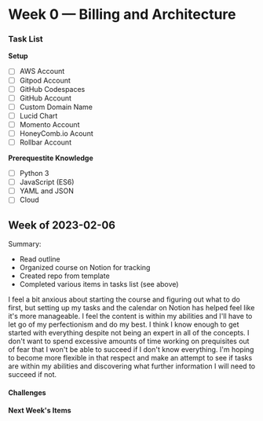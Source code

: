 # Week 0 — Billing and Architecture

### Task List
<!--Fill in Task List-->

**Setup**
- [ ] AWS Account
- [ ] Gitpod Account
- [ ] GitHub Codespaces
- [ ] GitHub Account
- [ ] Custom Domain Name
- [ ] Lucid Chart
- [ ] Momento Account
- [ ] HoneyComb.io Acount
- [ ] Rollbar Account

**Prerequestite Knowledge**
- [ ] Python 3
- [ ] JavaScript (ES6)
- [ ] YAML and JSON
- [ ] Cloud

## Week of 2023-02-06 
<!--Summary Journal Entry-->
Summary:
- Read outline
- Organized course on Notion for tracking
- Created repo from template
- Completed various items in tasks list (see above)

<!--Thoughts/Feelings so far.-->
I feel a bit anxious about starting the course and figuring out what to do first, but setting up my tasks and the calendar on Notion has helped feel like it's more manageable. I feel the content is within my abilities and I'll have to let go of my perfectionism and do my best. I think I know enough to get started with everything despite not being an expert in all of the concepts. 
I don't want to spend excessive amounts of time working on prequisites out of fear that I won't be able to succeed if I don't know everything. I'm hoping to become more flexible in that respect and make an attempt to see if tasks are within my abilities and discovering what further information I will need to succeed if not. 


#### Challenges
<!--Challenges you've had this week in completing your tasks. How you might solve them or what you did to solve them. -->

#### Next Week's Items
<!--Items to cover next week-->
